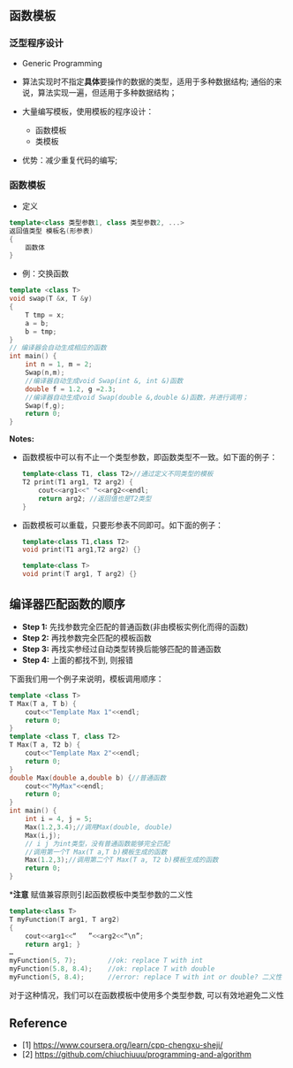 ## 函数模板

### 泛型程序设计

- Generic Programming

- 算法实现时不指定**具体**要操作的数据的类型，适用于多种数据结构; 通俗的来说，算法实现一遍，但适用于多种数据结构；

- 大量编写模板，使用模板的程序设计：
  - 函数模板
  - 类模板

- 优势：减少重复代码的编写;

### 函数模板

- 定义

```c++
template<class 类型参数1, class 类型参数2, ...>
返回值类型 模板名(形参表)
{
  	函数体
}
```

- 例：交换函数

```c++
template <class T>
void swap(T &x, T &y)
{
	T tmp = x;
  	a = b;
  	b = tmp;
}
// 编译器会自动生成相应的函数
int main() {
    int n = 1, m = 2;
    Swap(n,m);
    //编译器自动生成void Swap(int &, int &)函数
    double f = 1.2, g =2.3;
    //编译器自动生成void Swap(double &,double &)函数，并进行调用；
    Swap(f,g);
    return 0;
}

```
**Notes:**
- 函数模板中可以有不止一个类型参数，即函数类型不一致。如下面的例子：
  ```cpp
  template<class T1, class T2>//通过定义不同类型的模板
  T2 print(T1 arg1, T2 arg2) {
      cout<<arg1<<" "<<arg2<<endl;
      return arg2; //返回值也是T2类型
  }
  ```
- 函数模板可以重载，只要形参表不同即可。如下面的例子：
  ```cpp
  template<class T1,class T2>
  void print(T1 arg1,T2 arg2) {}
  
  template<class T>
  void print(T arg1, T arg2) {}
  ```

## 编译器匹配函数的顺序

- **Step 1:** 先找参数完全匹配的普通函数(非由模板实例化而得的函数)
- **Step 2:** 再找参数完全匹配的模板函数
- **Step 3:** 再找实参经过自动类型转换后能够匹配的普通函数 
- **Step 4:** 上面的都找不到, 则报错 

下面我们用一个例子来说明，模板调用顺序：
```cpp
template <class T>
T Max(T a, T b) {
    cout<<"Template Max 1"<<endl;
    return 0;
}
template <class T, class T2>
T Max(T a, T2 b) {
    cout<<"Template Max 2"<<endl;
    return 0;
}
double Max(double a,double b) {//普通函数
    cout<<"MyMax"<<endl;
    return 0;
}
int main() {
    int i = 4, j = 5;
    Max(1.2,3.4);//调用Max(double, double)
    Max(i,j);
    // i j 为int类型，没有普通函数能够完全匹配
    //调用第一个T Max(T a,T b)模板生成的函数
    Max(1.2,3);//调用第二个T Max(T a, T2 b)模板生成的函数
    return 0;
}
```

***注意**
赋值兼容原则引起函数模板中类型参数的二义性

```c++
template<class T>
T myFunction(T arg1, T arg2) 
{
  	cout<<arg1<<“   ”<<arg2<<“\n”;
  	return arg1; }
…
myFunction(5, 7);        //ok: replace T with int
myFunction(5.8, 8.4);    //ok: replace T with double
myFunction(5, 8.4);      //error: replace T with int or double? 二义性 
```

对于这种情况，我们可以在函数模板中使用多个类型参数, 可以有效地避免二义性

## Reference
- [1] https://www.coursera.org/learn/cpp-chengxu-sheji/
- [2] https://github.com/chiuchiuuu/programming-and-algorithm
